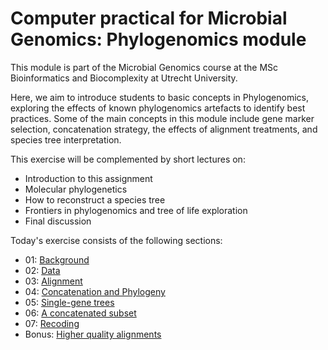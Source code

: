Computer practical for Microbial Genomics: Phylogenomics module
==============

This module is part of the Microbial Genomics course at the MSc Bioinformatics and Biocomplexity at Utrecht University. 

Here, we aim to introduce students to basic concepts in Phylogenomics, exploring the effects of known phylogenomics artefacts to identify best practices. Some of the main concepts in this module include gene marker selection, concatenation strategy, the effects of alignment treatments, and species tree interpretation.

This exercise will be complemented by short lectures on:
- Introduction to this assignment
- Molecular phylogenetics
- How to reconstruct a species tree
- Frontiers in phylogenomics and tree of life exploration
- Final discussion

Today's exercise consists of the following sections:
- 01: [Background](https://github.com/danieltamarit/MicrobialGenomicsCourse/blob/main/Instructions/01-01_Background.md)
- 02: [Data](https://github.com/danieltamarit/MicrobialGenomicsCourse/blob/main/Instructions/01-02_Data.md)
- 03: [Alignment](https://github.com/danieltamarit/MicrobialGenomicsCourse/blob/main/Instructions/01-03_Alignment.md)
- 04: [Concatenation and Phylogeny](https://github.com/danieltamarit/MicrobialGenomicsCourse/blob/main/Instructions/01-04_Concatenation_and_Phylogeny.md)
- 05: [Single-gene trees](https://github.com/danieltamarit/MicrobialGenomicsCourse/blob/main/Instructions/01-05_Single-gene_trees.md)
- 06: [A concatenated subset](https://github.com/danieltamarit/MicrobialGenomicsCourse/edit/main/Instructions/01-06_A_concatenated_subset.md)
- 07: [Recoding](https://github.com/danieltamarit/MicrobialGenomicsCourse/blob/main/Instructions/01-07_Recoding.md)
- Bonus: [Higher quality alignments](https://github.com/danieltamarit/MicrobialGenomicsCourse/blob/main/Instructions/01-Bonus1_HigherQualityAlignments.md)


